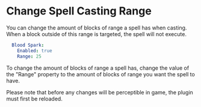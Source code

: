 # Change Spell Casting Range

You can change the amount of blocks of range a spell has when casting. When a block outside of this range is targeted, the spell will not execute. 

```yaml
  Blood Spark:
    Enabled: true
    Range: 25
```

To change the amount of blocks of range a spell has, change the value of the "Range" property to the amount of blocks of range you want the spell to have.

Please note that before any changes will be perceptible in game, the plugin must first be reloaded.
